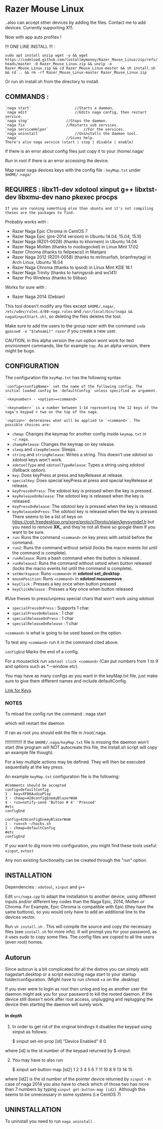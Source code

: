# Razer Mouse Linux
..also can accept other devices by adding the files. Contact me to add devices. Currently supporting X11.

Now with app auto profiles !

!!! ONE LINE INSTALL !!! :

`sudo apt install unzip wget -y && wget https://codeload.github.com/lostallmymoney/Razer_Mouse_Linux/zip/refs/heads/master -O Razer_Mouse_Linux.zip && unzip -o Razer_Mouse_Linux.zip && cd Razer_Mouse_Linux-master && sh install.sh && cd .. && rm -rf Razer_Mouse_Linux-master Razer_Mouse_Linux.zip`

Or run sh install.sh from the directory to install.


## COMMANDS :

	`naga start` 					//Starts a daemon.	
	`naga edit` 					//Edits naga config, then restart service.
	`naga stop`					//Stops the daemon.
	`naga fix`					//Restarts usb services.
	`naga serviceHelper`				//For the services.
	`naga uninstall` 				//Uninstalls the daemon tool.
	`naga` 						//Gives help.
	There's also naga service (start | stop | disable | enable)


If there is an error about config files just copy it to your /home/.naga/

Run in root if there is an error accessing the device.

Map razer naga devices keys with the config file : `keyMap.txt` under `$HOME/.naga/`

## REQUIRES : libx11-dev xdotool xinput g++ libxtst-dev libxmu-dev nano pkexec procps
	If you are running something else than ubuntu and it's not compiling theses are the packages to find.

Probably works with :
- Razer Naga Epic Chroma in CentOS 7
- Razer Naga Epic (pre-2014 version) in Ubuntu 14.04, 15.04, 15.10
- Razer Naga (RZ01-0028) (thanks to khornem) in Ubuntu 14.04
- Razer Naga Molten (thanks to noobxgockel) in Linux Mint 17.02
- Razer Chroma (thanks to felipeacsi) in Manjaro
- Razer Naga 2012 (RZ01-0058) (thanks to mrlinuxfish, brianfreytag) in Arch Linux, Ubuntu 16.04
- Razer Naga Chroma (thanks to ipsod) in Linux Mint KDE 18.1
- Razer Naga Trinity (thanks to haringsrob and ws141)
- Razer Pro Wireless (thanks to Stibax)

Works for sure with :
- Razer Naga 2014 (Debian)

This tool doesn't modify any files except `$HOME/.naga/`, `/etc/udev/rules.d/80-naga.rules` and `/usr/local/bin/(naga && nagaXinputStart.sh)`, so deleting the files deletes the tool.

Make sure to add the users to the group razer with the command `sudo gpasswd -a "$(whoami)" razer` if you create a new user.

CAUTION, in this alpha version the run option wont work for text environment commands, like for example `top`.
As an alpha version, there might be bugs.

## CONFIGURATION
The configuration file `keyMap.txt` has the following syntax

    `config=<configName>` set the name of the following config. The initial loaded config be `defaultConfig` unless specified as argument.

    `<keynumber> - <option>=<command>`

    `<keynumber>` is a number between 1-14 representing the 12 keys of the naga's keypad + two on the top of the naga.

    `<option>` determines what will be applied to `<command>`. The possible choices are:
- `chmap`: Changes the keymap for another config inside `keymap.txt` in `~/.naga`.
- `champRelease`: Changes the keymap on key release.
- `sleep` and `sleepRelease`: Sleeps.
- `string` and `stringRelease`: Writes a string. This doesn't use xdotool so xdotool keys won't work.
- `xdotoolType` and `xdotoolTypeRelease`: Types a string using xdotool (fallback option).
- `key`: Does keyPress at press and keyRelease at release.
- `specialKey`: Does special keyPress at press and special keyRelease at release.
- `keyPressOnPress`: The xdotool key is pressed when the key is pressed.
- `keyReleaseOnRelease`: The xdotool key is released when the key is released.			
- `keyPressOnRelease`: The xdotool key is pressed when the key is released.
- `keyReleaseOnPress`: The xdotool key is released when the key is pressed. There seems to be a list of keys on https://cgit.freedesktop.org/xorg/proto/x11proto/plain/keysymdef.h but you need to remove **XK_** and they're not all there so google them if you want to be sure.
- `run`: Runs the command `<command>` on key press with setsid before the command.
- `run2`: Runs the command without setsid (locks the macro events list until the command is complete).
- `runRelease`: Runs a bash command when the button is released .
- `runRelease2`: Runs the command without setsid when button released (locks the macro events list until the command is complete).
- `setWorkspace`: Runs `<command>` in **xdotool set_desktop <command>** .
- `mousePosition`: Runs `<command>` in **xdotool mousemove <command>** .
- `keyClick` : Presses a key once when button pressed
- `keyClickRelease` : Presses a Key once when button released

#Use theses to press/unpress special chars that won't work using xdotool
- `specialPressOnPress` : Supports 1 char.
- `specialPressOnRelease` : 1 char
- `specialReleaseOnPress` : 1 char
- `specialReleaseOnRelease` : 1 char

`<command>` is what is going to be used based on the option.

To test any `<command>` run it in the command cited above.

`configEnd` Marks the end of a config.

For a mouseclick run `xdotool click <command>` (Can put numbers from 1 to 9 and options such as *--window etc).

You may have as many configs as you want in the keyMap.txt file, just make sure to give them different names and include defaultConfig.

[Link for Keys](https://cgit.freedesktop.org/xorg/proto/x11proto/plain/keysymdef.h)



### NOTES

To reload the config run the command :
	naga start

which will restart the daemon

If ran as root you should edit the file in /root/.naga.

!!!!!!!!!!!!!!
If the `$HOME/.naga/keyMap.txt` file is missing the daemon won't start (the program will NOT autocreate this file, the install.sh script will copy an example file though).

For a key multiple actions may be defined. They will then be executed sequentially at the key press.

An example `keyMap.txt` configuration file is the following:

    #Comments should be accepted
    config=defaultConfig
    1 - key=XF86AudioPlay
    3 - chmap=420configEnemyBlazerWoW
    4 - run=notify-send 'Button # 4' 'Pressed'
    #etc
    configEnd

    config=420configEnemyBlazerWoW
    1 - run=sh ~/hacks.sh
    2 - chmap=defaultConfig
    #etc
    configEnd

If you want to dig more into configuration, you might find these tools useful: `xinput`, `evtest`

Any non existing functionality can be created through the "run" option.

## INSTALLATION

Dependencies : `xdotool`, `xinput` and `g++`

Edit `src/naga.cpp` to adapt the installation to another device, using different inputs and/or different key codes than the Naga Epic, 2014, Molten or Chroma. For Example, Epic Chroma is compatible with Epic (they have the same buttons), so you would only have to add an additional line to the devices vector.

Run `sh install.sh` .
This will compile the source and copy the necessary files (see `install.sh` for more info).
It will prompt you for your password, as it uses sudo to copy some files.
The config files are copied to all the users (even root) homes.

## Autorun

Since autorun is a bit complicated for all the distros you can simply add nagastart.desktop or a script executing naga start to your startup folder/configuration.
(Might have to run chmod +x on the .desktop)

If you ever were to login as root then unlog and log as another user the daemon might ask you for your password to kill the rooted daemon. If the device still doesn't work after root access, unplugging and replugging the device then starting the daemon will surely work.


#### In depth


1) In order to get rid of the original bindings it disables the keypad using xinput as follows:

    $ xinput set-int-prop [id] "Device Enabled" 8 0

where [id] is the id number of the keypad returned by $ xinput.

2) You may have to also run

    $ xinput set-button-map [id2] 1 2 3 4 5 6 7 11 10 8 9 13 14 15

where [id2] is the id number of the pointer device returned by `xinput` - in case of naga 2014 you also have to check which of those two has more than 7 numbers by typing `xinput get-button-map [id2]`. Although this seems to be unnecessary in some systems (i.e CentOS 7)

## UNINSTALLATION

To uninstall you need to run `naga uninstall` .

